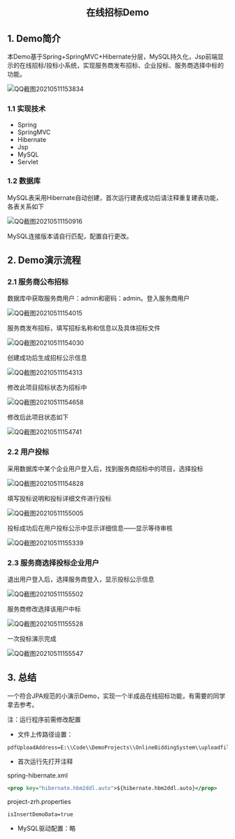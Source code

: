 <center><h2>在线招标Demo</h2></center>

## 1. Demo简介

本Demo基于Spring+SpringMVC+Hibernate分层，MySQL持久化，Jsp前端显示的在线招标/投标小系统，实现服务商发布招标、企业投标、服务商选择中标的功能。

![QQ截图20210511153834](https://tuyong.oss-cn-hangzhou.aliyuncs.com/img/20210511161056.png)

### 1.1 实现技术

* Spring
* SpringMVC
* Hibernate
* Jsp
* MySQL
* Servlet

### 1.2 数据库

MySQL表采用Hibernate自动创建，首次运行建表成功后请注释重复建表功能，各表关系如下

![QQ截图20210511150916](https://tuyong.oss-cn-hangzhou.aliyuncs.com/img/20210511160735.png)

MySQL连接版本请自行匹配，配置自行更改。

## 2. Demo演示流程

### 2.1 服务商公布招标

数据库中获取服务商用户：admin和密码：admin。登入服务商用户

![QQ截图20210511154015](https://tuyong.oss-cn-hangzhou.aliyuncs.com/img/20210511161221.png)

服务商发布招标，填写招标名称和信息以及具体招标文件

![QQ截图20210511154030](https://tuyong.oss-cn-hangzhou.aliyuncs.com/img/20210511161641.png)

创建成功后生成招标公示信息

![QQ截图20210511154313](https://tuyong.oss-cn-hangzhou.aliyuncs.com/img/20210511161827.png)

修改此项目招标状态为招标中

![QQ截图20210511154658](https://tuyong.oss-cn-hangzhou.aliyuncs.com/img/20210511161911.png)

修改后此项目状态如下

![QQ截图20210511154741](https://tuyong.oss-cn-hangzhou.aliyuncs.com/img/20210511162000.png)

### 2.2 用户投标

采用数据库中某个企业用户登入后，找到服务商招标中的项目，选择投标

![QQ截图20210511154828](https://tuyong.oss-cn-hangzhou.aliyuncs.com/img/20210511162149.png)

填写投标说明和投标详细文件进行投标

![QQ截图20210511155005](https://tuyong.oss-cn-hangzhou.aliyuncs.com/img/20210511162309.png)

投标成功后在用户投标公示中显示详细信息——显示等待审核

![QQ截图20210511155339](https://tuyong.oss-cn-hangzhou.aliyuncs.com/img/20210511162406.png)

### 2.3 服务商选择投标企业用户

退出用户登入后，选择服务商登入，显示投标公示信息

![QQ截图20210511155502](https://tuyong.oss-cn-hangzhou.aliyuncs.com/img/20210511162610.png)

服务商修改选择该用户中标

![QQ截图20210511155528](https://tuyong.oss-cn-hangzhou.aliyuncs.com/img/20210511162729.png)

一次投标演示完成

![QQ截图20210511155547](https://tuyong.oss-cn-hangzhou.aliyuncs.com/img/20210511162808.png)

## 3. 总结

一个符合JPA规范的小演示Demo，实现一个半成品在线招标功能，有需要的同学拿去参考。

注：运行程序前需修改配置

* 文件上传路径设置：

```properties
pdfUploadAddress=E:\\Code\\DemoProjects\\OnlineBiddingSystem\\uploadfile\\
```

* 首次运行先打开注释

spring-hibernate.xml

```xml
<prop key="hibernate.hbm2ddl.auto">${hibernate.hbm2ddl.auto}</prop>
```

project-zrh.properties

```properties
isInsertDemoData=true
```

* MySQL驱动配置：略